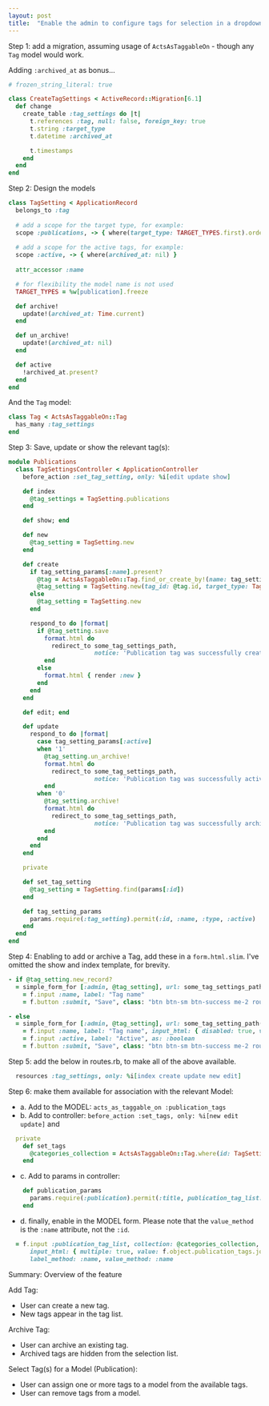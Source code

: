 ```yaml
---
layout: post
title:  "Enable the admin to configure tags for selection in a dropdown, to control type and amount of tags stored"
---
```



Step 1: add a migration, assuming usage of `ActsAsTaggableOn` - though any `Tag` model would work. 

Adding `:archived_at` as bonus...

```rb
# frozen_string_literal: true

class CreateTagSettings < ActiveRecord::Migration[6.1]
  def change
    create_table :tag_settings do |t|
      t.references :tag, null: false, foreign_key: true
      t.string :target_type
      t.datetime :archived_at

      t.timestamps
    end
  end
end
```


Step 2: Design the models

```rb
class TagSetting < ApplicationRecord
  belongs_to :tag
  
  # add a scope for the target type, for example:
  scope :publications, -> { where(target_type: TARGET_TYPES.first).order(:id) }
  
  # add a scope for the active tags, for example:
  scope :active, -> { where(archived_at: nil) }
  
  attr_accessor :name

  # for flexibility the model name is not used
  TARGET_TYPES = %w[publication].freeze 

  def archive!
    update!(archived_at: Time.current)
  end

  def un_archive!
    update!(archived_at: nil)
  end

  def active
    !archived_at.present?
  end
end
```

And the `Tag` model:

```rb
class Tag < ActsAsTaggableOn::Tag
  has_many :tag_settings
end
```

Step 3: Save, update or show the relevant tag(s):

```rb
module Publications
  class TagSettingsController < ApplicationController
    before_action :set_tag_setting, only: %i[edit update show]

    def index
      @tag_settings = TagSetting.publications
    end

    def show; end

    def new
      @tag_setting = TagSetting.new
    end

    def create
      if tag_setting_params[:name].present?
        @tag = ActsAsTaggableOn::Tag.find_or_create_by!(name: tag_setting_params[:name].downcase)
        @tag_setting = TagSetting.new(tag_id: @tag.id, target_type: TagSetting::TARGET_TYPES.first)
      else
        @tag_setting = TagSetting.new
      end

      respond_to do |format|
        if @tag_setting.save
          format.html do
            redirect_to some_tag_settings_path,
                        notice: 'Publication tag was successfully created.'
          end
        else
          format.html { render :new }
        end
      end
    end

    def edit; end

    def update
      respond_to do |format|
        case tag_setting_params[:active]
        when '1'
          @tag_setting.un_archive!
          format.html do
            redirect_to some_tag_settings_path,
                        notice: 'Publication tag was successfully actived.'
          end
        when '0'
          @tag_setting.archive!
          format.html do
            redirect_to some_tag_settings_path,
                        notice: 'Publication tag was successfully archived.'
          end
        end
      end
    end

    private

    def set_tag_setting
      @tag_setting = TagSetting.find(params[:id])
    end

    def tag_setting_params
      params.require(:tag_setting).permit(:id, :name, :type, :active)
    end
  end
end
```
 
Step 4: Enabling to add or archive a Tag, add these in a `form.html.slim`.
I've omitted the show and index template, for brevity.

```rb
- if @tag_setting.new_record?
  = simple_form_for [:admin, @tag_setting], url: some_tag_settings_path do |f|
    = f.input :name, label: "Tag name"
    = f.button :submit, "Save", class: "btn btn-sm btn-success me-2 rounded-0", data: { turbo: false }

- else
  = simple_form_for [:admin, @tag_setting], url: some_tag_setting_path(@tag_setting) do |f|
    = f.input :name, label: "Tag name", input_html: { disabled: true, value: ActsAsTaggableOn::Tag.find(@tag_setting.tag_id) }
    = f.input :active, label: "Active", as: :boolean
    = f.button :submit, "Save", class: "btn btn-sm btn-success me-2 rounded-0", data: { turbo: false }

```

Step 5: add the below in routes.rb, to make all of the above available.

```rb
  resources :tag_settings, only: %i[index create update new edit]
```

Step 6: make them available for association with the relevant Model:

- a. Add to the MODEL: `acts_as_taggable_on :publication_tags`
- b. Add to controller: `before_action :set_tags, only: %i[new edit update]` and 

```rb
  private
    def set_tags
      @categories_collection = ActsAsTaggableOn::Tag.where(id: TagSetting.publications.active.select(:tag_id))
    end
```

- c. Add to params in controller: 

```rb
    def publication_params
      params.require(:publication).permit(:title, publication_tag_list: [])
    end
```

- d. finally, enable in the MODEL form. Please note that the `value_method` is the `:name` attribute, not the `:id`.

```rb
  = f.input :publication_tag_list, collection: @categories_collection, label: "Tags", \
      input_html: { multiple: true, value: f.object.publication_tags.join(",") },
      label_method: :name, value_method: :name
```

Summary: Overview of the feature

Add Tag:
- User can create a new tag.
- New tags appear in the tag list.

Archive Tag:
- User can archive an existing tag.
- Archived tags are hidden from the selection list.

Select Tag(s) for a Model (Publication):
- User can assign one or more tags to a model from the available tags.
- User can remove tags from a model.